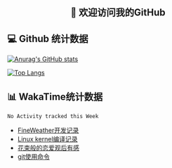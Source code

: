 <h2 align="center">👋 欢迎访问我的GitHub</h2>

## 💻 Github 统计数据

[![Anurag's GitHub stats](https://github-readme-stats.vercel.app/api?username=lnm011223&show_icons=true)](https://github.com/anuraghazra/github-readme-stats)


[![Top Langs](https://github-readme-stats.vercel.app/api/top-langs/?username=lnm011223)](https://github.com/anuraghazra/github-readme-stats)




## 📊 WakaTime统计数据

<!--START_SECTION:waka-->
```text
No Activity tracked this Week
```
<!--END_SECTION:waka-->



<!-- BLOG-POST-LIST:START -->
- [FineWeather开发记录](https://lnm011223.xyz/2021/10/17/weather/)
- [Linux kernel编译记录](https://lnm011223.xyz/2021/10/10/Linux-kernel/)
- [花束般的恋爱观后有感](https://lnm011223.xyz/2021/09/16/huashu/)
- [git使用命令](https://lnm011223.xyz/2021/09/14/git/)
<!-- BLOG-POST-LIST:END -->
